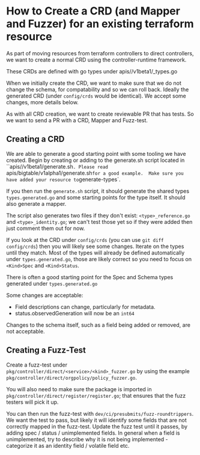 # How to Create a CRD (and Mapper and Fuzzer) for an existing terraform resource

As part of moving resources from terraform controllers to direct controllers, we want to create a normal CRD using the controller-runtime framework.

These CRDs are defined with go types under apis/<service>/v1beta1/<kind>_types.go

When we initially create the CRD, we want to make sure that we do not change the schema, for compatability and so we can roll back.  Ideally the generated CRD (under `config/crds` would be identical).
We accept some changes, more details below.

As with all CRD creation, we want to create reviewable PR that has tests.  So we want to send a PR with a CRD, Mapper and Fuzz-test.

## Creating a CRD

We are able to generate a good starting point with some tooling we have created.  Begin by creating or adding to the generate.sh script located in ``apis/<service>/v1beta1/generate.sh`.
Please read `apis/bigtable/v1alpha1/generate.sh` for a good example.  Make sure you have added your resource to `generate-types`.

If you then run the `generate.sh` script, it should generate the shared types `types.generated.go` and some starting points for the type itself.  It should also generate a mapper.

The script also generates two files if they don't exist: `<type>_reference.go` and `<type>_identity.go`; we can't test those yet so if they were added then just comment them out for now.

If you look at the CRD under `config/crds` (you can use `git diff config/crds`) then you will likely see some changes.  Iterate on the types until they match.  Most of the types will already be defined automatically under `types.generated.go`, those are likely correct so you need to focus on `<Kind>Spec` and `<Kind>Status`.

There is often a good starting point for the Spec and Schema types generated under `types.generated.go`

Some changes are acceptable:

* Field descriptions can change, particularly for metadata.
* status.observedGeneration will now be an `int64`

Changes to the schema itself, such as a field being added or removed, are not acceptable.

## Creating a Fuzz-Test

Create a fuzz-test under `pkg/controller/direct/<service>/<kind>_fuzzer.go` by using the example `pkg/controller/direct/orgpolicy/policy_fuzzer.go`.

You will also need to make sure the package is imported in `pkg/controller/direct/register/register.go`; that ensures that the fuzz testers will pick it up.

You can then run the fuzz-test with `dev/ci/presubmits/fuzz-roundtrippers`.  We want the test to pass, but likely it will identify some fields that are not correctly mapped in the fuzz-test.
Update the fuzz test until it passes, by adding spec / status / unimplemented fields.  In general when a field is unimplemented, try to describe why it is not being implemented -
categorize it as an identity field / volatile field etc.